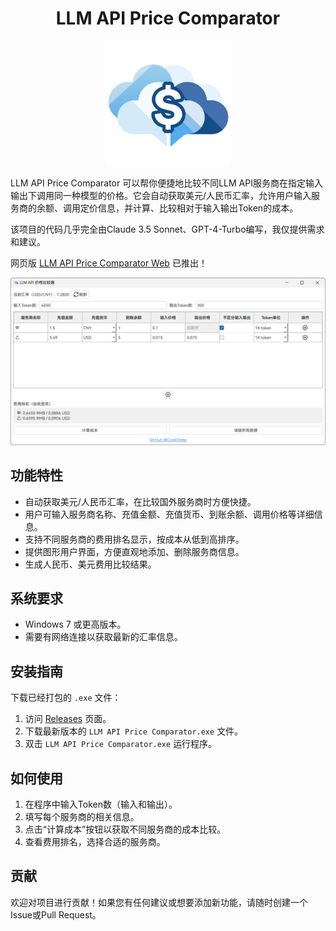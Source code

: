 <h1 align="center">LLM API Price Comparator</h1>

<p align="center">
  <img src="LLM_API_Price_Comparator.png" alt="LLM_API_Price_Comparator" width="200"/>
</p>

LLM API Price Comparator 可以帮你便捷地比较不同LLM API服务商在指定输入输出下调用同一种模型的价格。它会自动获取美元/人民币汇率，允许用户输入服务商的余额、调用定价信息，并计算、比较相对于输入输出Token的成本。

该项目的代码几乎完全由Claude 3.5 Sonnet、GPT-4-Turbo编写，我仅提供需求和建议。

网页版 [LLM API Price Comparator Web](https://github.com/CookSleep/LLM_API_Price_Comparator_Web) 已推出！

![使用示例](使用示例.png)

## 功能特性

- 自动获取美元/人民币汇率，在比较国外服务商时方便快捷。
- 用户可输入服务商名称、充值金额、充值货币、到账余额、调用价格等详细信息。
- 支持不同服务商的费用排名显示，按成本从低到高排序。
- 提供图形用户界面，方便直观地添加、删除服务商信息。
- 生成人民币、美元费用比较结果。

## 系统要求

- Windows 7 或更高版本。
- 需要有网络连接以获取最新的汇率信息。

## 安装指南

下载已经打包的 `.exe` 文件：

1. 访问 [Releases](https://github.com/CookSleep/LLM_API_Price_Comparator/releases) 页面。
2. 下载最新版本的 `LLM API Price Comparator.exe` 文件。
3. 双击 `LLM API Price Comparator.exe` 运行程序。

## 如何使用

1. 在程序中输入Token数（输入和输出）。
2. 填写每个服务商的相关信息。
3. 点击“计算成本”按钮以获取不同服务商的成本比较。
4. 查看费用排名，选择合适的服务商。

## 贡献

欢迎对项目进行贡献！如果您有任何建议或想要添加新功能，请随时创建一个Issue或Pull Request。
